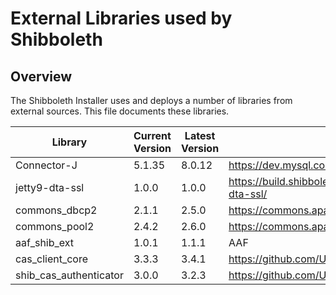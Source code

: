 # External Libraries used by Shibboleth

## Overview
The Shibboleth Installer uses and deploys a number of libraries from external sources. This
file documents these libraries.

| Library | Current Version | Latest Version | Source |
| ------- | --------------- | -------------- | ------ |
| Connector-J | 5.1.35 | 8.0.12 | https://dev.mysql.com/downloads/connector/j/ |
| jetty9-dta-ssl | 1.0.0 | 1.0.0 | https://build.shibboleth.net/nexus/content/repositories/releases/net/shibboleth/utilities/jetty9/jetty9-dta-ssl/ |
| commons_dbcp2 | 2.1.1 | 2.5.0 | https://commons.apache.org/proper/commons-dbcp/download_dbcp.cgi |
| commons_pool2 | 2.4.2 | 2.6.0 | https://commons.apache.org/proper/commons-pool/download_pool.cgi |
| aaf_shib_ext | 1.0.1 | 1.1.1 | AAF |
| cas_client_core | 3.3.3 | 3.4.1 | https://github.com/Unicon/shib-cas-authn3/releases |
| shib_cas_authenticator | 3.0.0 | 3.2.3 | https://github.com/Unicon/shib-cas-authn3/releases |
